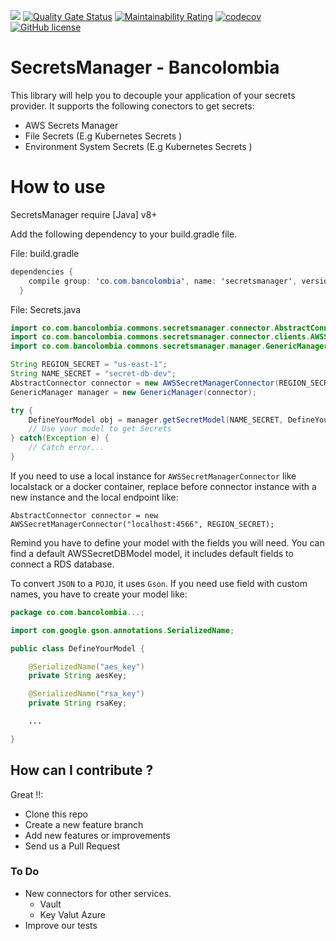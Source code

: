 ![](https://github.com/bancolombia/secrets-manager/workflows/Java%20CI%20with%20Gradle/badge.svg)
[![Quality Gate Status](https://sonarcloud.io/api/project_badges/measure?project=bancolombia_secrets-manager&metric=alert_status)](https://sonarcloud.io/dashboard?id=bancolombia_secrets-manager)
[![Maintainability Rating](https://sonarcloud.io/api/project_badges/measure?project=bancolombia_secrets-manager&metric=sqale_rating)](https://sonarcloud.io/dashboard?id=bancolombia_secrets-manager)
[![codecov](https://codecov.io/gh/bancolombia/secrets-manager/branch/master/graph/badge.svg)](https://codecov.io/gh/bancolombia/scaffold-clean-architecture)
[![GitHub license](https://img.shields.io/github/license/Naereen/StrapDown.js.svg)](https://github.com/bancolombia/secrets-manager/blob/master/LICENSE)
# SecretsManager - Bancolombia

This library will help you to decouple your application of your secrets provider. It supports the following conectors to get secrets:

  - AWS Secrets Manager
  - File Secrets (E.g Kubernetes Secrets )
  - Environment System Secrets (E.g Kubernetes Secrets )


# How to use

SecretsManager require [Java] v8+

Add the following dependency to your build.gradle file.

File: build.gradle 
```java
dependencies {
	compile group: 'co.com.bancolombia', name: 'secretsmanager', version: '2.0.3'
  }
```

File: Secrets.java
```java
import co.com.bancolombia.commons.secretsmanager.connector.AbstractConnector;
import co.com.bancolombia.commons.secretsmanager.connector.clients.AWSSecretManagerConnector;
import co.com.bancolombia.commons.secretsmanager.manager.GenericManager;

String REGION_SECRET = "us-east-1";
String NAME_SECRET = "secret-db-dev";
AbstractConnector connector = new AWSSecretManagerConnector(REGION_SECRET);
GenericManager manager = new GenericManager(connector);

try {
	DefineYourModel obj = manager.getSecretModel(NAME_SECRET, DefineYourModel.class);	     
    // Use your model to get Secrets
} catch(Exception e) {
	// Catch error...
}
```

If you need to use a local instance for ```AWSSecretManagerConnector``` like localstack or a docker container, replace before connector instance with a new instance and the local endpoint like:

```
AbstractConnector connector = new AWSSecretManagerConnector("localhost:4566", REGION_SECRET);
```

Remind you have to define your model with the fields you will need. You can find a default AWSSecretDBModel model, it includes default fields to connect a RDS database. 

To convert `JSON`  to a `POJO`, it uses `Gson`.  If you need use field with custom names, you have to create your model like:

```java
package co.com.bancolombia...;

import com.google.gson.annotations.SerializedName;

public class DefineYourModel {

	@SerializedName("aes_key") 
	private String aesKey;

	@SerializedName("rsa_key")
	private String rsaKey;

	...

}
```

## How can I contribute ?

Great !!:

* Clone this repo
* Create a new feature branch
* Add new features or improvements 
* Send us a Pull Request 

### To Do

- New connectors for other services.
  - Vault
  - Key Valut Azure
- Improve our tests

